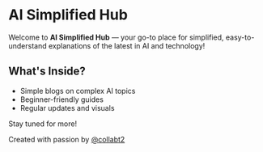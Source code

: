 # AI Simplified Hub

Welcome to **AI Simplified Hub** — your go-to place for simplified, easy-to-understand explanations of the latest in AI and technology!

## What's Inside?

- Simple blogs on complex AI topics
- Beginner-friendly guides
- Regular updates and visuals

Stay tuned for more!

Created with passion by [@collabt2](https://github.com/collabt2)
